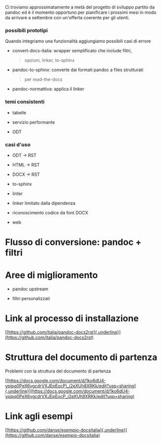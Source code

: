 
Ci troviamo approssimatamente a metà del progetto di sviluppo partito da
pandoc ed è il momento opportuno per pianificare i prossimi mesi in modo
da arrivare a settembre con un\'offerta coerente per gli utenti.

### possibili prototipi

Quando integriamo una funzionalità aggiungiamo possibili casi di errore

-   convert-docs-italia: wrapper semplificato che include filtri,
    > opzioni, linker, to-sphinx

-   pandoc-to-sphinx: converte dai formati pandoc a files strutturati
    > per read-the-docs

-   pandoc-normattiva: applica il linker

### temi consistenti

-   tabelle

-   servizio performante

-   ODT

###  casi d\'uso

-   ODT -\> RST

-   HTML -\> RST

-   DOCX -\> RST

-   to-sphinx

-   linter

-   linker limitato dalla dipendenza

-   riconoscimento codice da font DOCX

-   web

Flusso di conversione: pandoc + filtri
======================================

Aree di miglioramento
=====================

-   pandoc upstream

-   filtri personalizzati

Link al processo di installazione
=================================

[[https://github.com/italia/pandoc-docs2rst]{.underline}](https://github.com/italia/pandoc-docs2rst)

Struttura del documento di partenza
===================================

Problemi con la struttura del documento di partenza

[[https://docs.google.com/document/d/1ko6dU4-ypipq0PeX6vgcdrVXJEpEocP\_i2eXUh8XRKk/edit?usp=sharing]{.underline}](https://docs.google.com/document/d/1ko6dU4-ypipq0PeX6vgcdrVXJEpEocP_i2eXUh8XRKk/edit?usp=sharing)

Link agli esempi
================

[[https://github.com/danse/esempio-docsitalia]{.underline}](https://github.com/danse/esempio-docsitalia)
